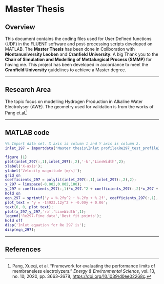# Master Thesis

## Overview
This document contains the coding files used for User Defined functions (UDF) in the FLUENT software and post-processing scripts developed on MATLAB.
The **Master Thesis** has been done in Collboration with **Montanuniversity Leoben** and **Cranfield University**.
A big Thank you to the **Chair of Simulation and Modelling of Mettalurgical Process (SMMP)** for having me.
This project has been developed in accordance to meet the **Cranfield University** guidelines to achieve a Master degree.

---
## Research Area
The topic focus on modelling Hydrogen Production in Alkaline Water Electrolyser (AWE). The geometry used for validation is from the works of Pang et.al[^1]

---
## MATLAB code

```MATLAB
%% Import data set. X axis is column 1 and Y axis is column 2.
inlet_297 = importdata("Master thesis\Inlet profile\Re297_test_profile2.dat");

figure (1)
plot(inlet_297(:,1),inlet_297(:,2),'-k','LineWidth',2);
xlabel('X-axis');
ylabel('Velocity magnitude [m/s]');
grid on
coefficients_297 = polyfit(inlet_297(:,1),inlet_297(:,2),2);
x_297 = linspace(-0.002,0.002,100);
y_297 = coefficients_297(:,1)*x_297.^2 + coefficients_297(:,2)*x_297 + coefficients_297(:,3);
hold on
eqn_297 = sprintf('y = %.2fy^2 + %.2fy + %.2f', coefficients_297(:,1), coefficients_297(:,2), coefficients_297(:,3));
plot_text = 'y = -14923.12y^2 + -0.00y + 0.06';
text(0, 0, plot_text);
plot(x_297,y_297,'ro','LineWidth',1);
legend('Re297-Fine data','Best fit points');
hold off
disp('Inlet equation for Re 297 is');
disp(eqn_297);
```
---
## References
[^1]: Pang, Xueqi, et al. “Framework for evaluating the performance limits of membraneless electrolyzers.” *Energy &amp; Environmental Science*, vol. 13, no. 10, 2020, pp. 3663–3678, https://doi.org/10.1039/d0ee02268c. 
